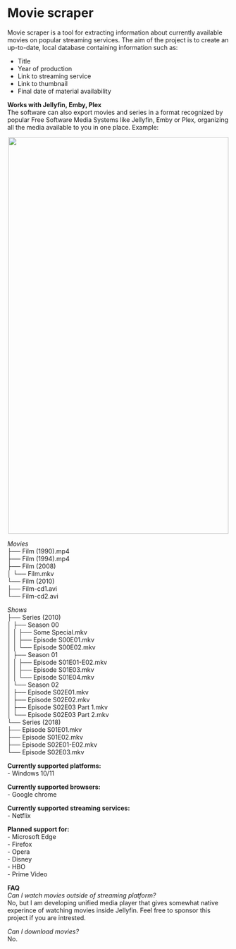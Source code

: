# Movie scraper
Movie scraper is a tool for extracting information about currently available movies on popular streaming services. The aim of the project is to create an up-to-date, local database containing information such as:

 - Title
 - Year of production
 - Link to streaming service
 - Link to thumbnail
 - Final date of material availability
 
**Works with Jellyfin, Emby, Plex**  
The software can also export movies and series in a format recognized by popular Free Software Media Systems like Jellyfin, Emby or Plex, organizing all the media available to you in one place. Example:  

<p align="center">
  <img width="500" height="900" src="https://github.com/Crudelis98/Movie-scraper/blob/main/images/jellyfin_dashboard_netflix_movies.PNG?raw=true">
</p>

*Movies*  
├── Film (1990).mp4  
├── Film (1994).mp4  
├── Film (2008)  
│   └── Film.mkv  
└── Film (2010)  
    ├── Film-cd1.avi  
    └── Film-cd2.avi  

*Shows*  
├── Series (2010)  
│   ├── Season 00  
│   │   ├── Some Special.mkv  
│   │   ├── Episode S00E01.mkv  
│   │   └── Episode S00E02.mkv  
│   ├── Season 01  
│   │   ├── Episode S01E01-E02.mkv  
│   │   ├── Episode S01E03.mkv  
│   │   └── Episode S01E04.mkv  
│   └── Season 02  
│       ├── Episode S02E01.mkv  
│       ├── Episode S02E02.mkv  
│       ├── Episode S02E03 Part 1.mkv  
│       └── Episode S02E03 Part 2.mkv  
└── Series (2018)  
    ├── Episode S01E01.mkv  
    ├── Episode S01E02.mkv  
    ├── Episode S02E01-E02.mkv  
    └── Episode S02E03.mkv  

**Currently supported platforms:**  
	 - Windows 10/11  
  
**Currently supported browsers:**  
	- Google chrome  
 
**Currently supported streaming services:**  
	 - Netflix  
  
**Planned support for:**  
	- Microsoft Edge  
	- Firefox  
 	- Opera  
	- Disney  
	- HBO  
	- Prime Video  
 
**FAQ**  
*Can I watch movies outside of streaming platform?*  
No, but I am developing unified media player that gives somewhat native experince of watching movies inside Jellyfin. Feel free to sponsor this project if you are intrested.  

*Can I download movies?*  
No.  
